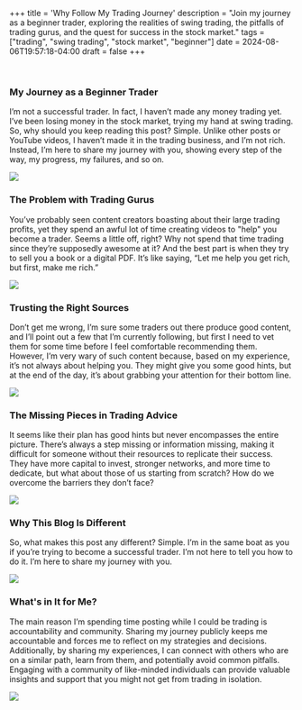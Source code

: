 +++
title = 'Why Follow My Trading Journey'
description = "Join my journey as a beginner trader, exploring the realities of swing trading, the pitfalls of trading gurus, and the quest for success in the stock market."
tags = ["trading", "swing trading", "stock market", "beginner"]
date = 2024-08-06T19:57:18-04:00
draft = false
+++

&nbsp;
&nbsp;

### My Journey as a Beginner Trader

I’m not a successful trader. In fact, I haven’t made any money trading yet. I’ve been losing money in the stock market, trying my hand at swing trading. So, why should you keep reading this post? Simple. Unlike other posts or YouTube videos, I haven’t made it in the trading business, and I’m not rich. Instead, I’m here to share my journey with you, showing every step of the way, my progress, my failures, and so on.

![](/trading_blog_app/images/my_journey_as_a_beginner_trader/sample.png)

### The Problem with Trading Gurus

You’ve probably seen content creators boasting about their large trading profits, yet they spend an awful lot of time creating videos to "help" you become a trader. Seems a little off, right? Why not spend that time trading since they’re supposedly awesome at it? And the best part is when they try to sell you a book or a digital PDF. It’s like saying, “Let me help you get rich, but first, make me rich.”

![](/trading_blog_app/images/the_problem_with_trading_gurus/sample.png)

### Trusting the Right Sources

Don’t get me wrong, I’m sure some traders out there produce good content, and I’ll point out a few that I’m currently following, but first I need to vet them for some time before I feel comfortable recommending them. However, I’m very wary of such content because, based on my experience, it’s not always about helping you. They might give you some good hints, but at the end of the day, it’s about grabbing your attention for their bottom line.

![](/trading_blog_app/images/trusting_the_right_sources/sample.png)

### The Missing Pieces in Trading Advice

It seems like their plan has good hints but never encompasses the entire picture. There’s always a step missing or information missing, making it difficult for someone without their resources to replicate their success. They have more capital to invest, stronger networks, and more time to dedicate, but what about those of us starting from scratch? How do we overcome the barriers they don’t face?

![](/trading_blog_app/images/the_missing_pieces_in_trading_advice/sample.png)

### Why This Blog Is Different

So, what makes this post any different? Simple. I’m in the same boat as you if you’re trying to become a successful trader. I’m not here to tell you how to do it. I’m here to share my journey with you.

![](/trading_blog_app/images/why_this_blog_is_different/sample.png)

### What's in It for Me?

The main reason I’m spending time posting while I could be trading is accountability and community. Sharing my journey publicly keeps me accountable and forces me to reflect on my strategies and decisions. Additionally, by sharing my experiences, I can connect with others who are on a similar path, learn from them, and potentially avoid common pitfalls. Engaging with a community of like-minded individuals can provide valuable insights and support that you might not get from trading in isolation.

![](/trading_blog_app/images/whats_in_it_for_me/sample.png)
